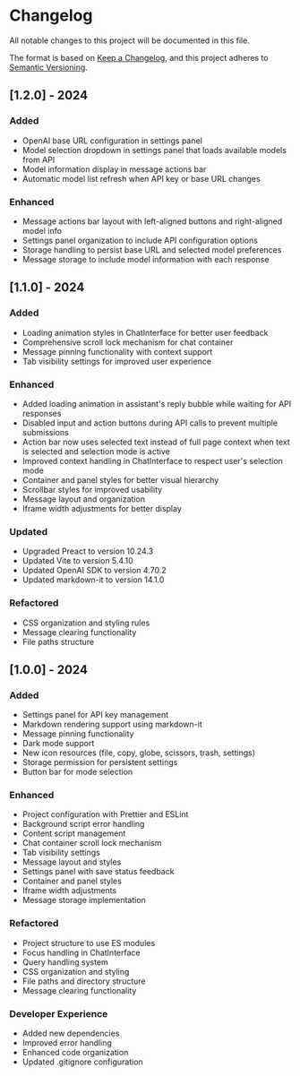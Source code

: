 # Changelog

All notable changes to this project will be documented in this file.

The format is based on [Keep a Changelog](https://keepachangelog.com/en/1.0.0/),
and this project adheres to [Semantic Versioning](https://semver.org/spec/v2.0.0.html).

## [1.2.0] - 2024

### Added

- OpenAI base URL configuration in settings panel
- Model selection dropdown in settings panel that loads available models from API
- Model information display in message actions bar
- Automatic model list refresh when API key or base URL changes

### Enhanced

- Message actions bar layout with left-aligned buttons and right-aligned model info
- Settings panel organization to include API configuration options
- Storage handling to persist base URL and selected model preferences
- Message storage to include model information with each response

## [1.1.0] - 2024

### Added

- Loading animation styles in ChatInterface for better user feedback
- Comprehensive scroll lock mechanism for chat container
- Message pinning functionality with context support
- Tab visibility settings for improved user experience

### Enhanced

- Added loading animation in assistant's reply bubble while waiting for API responses
- Disabled input and action buttons during API calls to prevent multiple submissions
- Action bar now uses selected text instead of full page context when text is selected and selection mode is active
- Improved context handling in ChatInterface to respect user's selection mode
- Container and panel styles for better visual hierarchy
- Scrollbar styles for improved usability
- Message layout and organization
- Iframe width adjustments for better display

### Updated

- Upgraded Preact to version 10.24.3
- Updated Vite to version 5.4.10
- Updated OpenAI SDK to version 4.70.2
- Updated markdown-it to version 14.1.0

### Refactored

- CSS organization and styling rules
- Message clearing functionality
- File paths structure

## [1.0.0] - 2024

### Added

- Settings panel for API key management
- Markdown rendering support using markdown-it
- Message pinning functionality
- Dark mode support
- New icon resources (file, copy, globe, scissors, trash, settings)
- Storage permission for persistent settings
- Button bar for mode selection

### Enhanced

- Project configuration with Prettier and ESLint
- Background script error handling
- Content script management
- Chat container scroll lock mechanism
- Tab visibility settings
- Message layout and styles
- Settings panel with save status feedback
- Container and panel styles
- Iframe width adjustments
- Message storage implementation

### Refactored

- Project structure to use ES modules
- Focus handling in ChatInterface
- Query handling system
- CSS organization and styling
- File paths and directory structure
- Message clearing functionality

### Developer Experience

- Added new dependencies
- Improved error handling
- Enhanced code organization
- Updated .gitignore configuration
